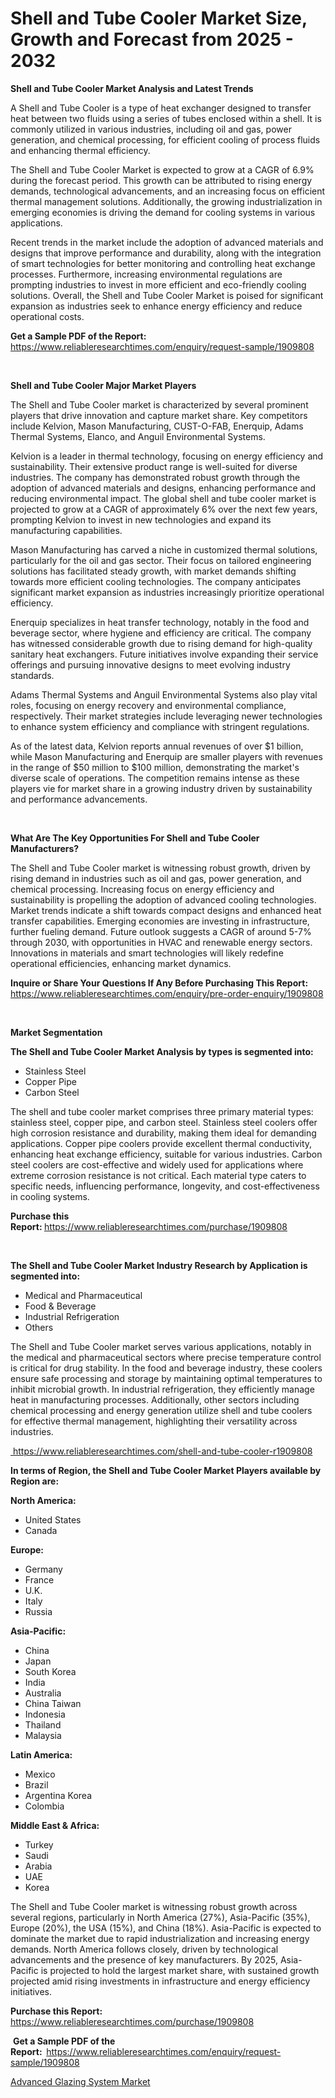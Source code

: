 <p><h1>Shell and Tube Cooler Market Size, Growth and Forecast from 2025 - 2032</h1></p><p><strong>Shell and Tube Cooler Market Analysis and Latest Trends</strong></p>
<p><p>A Shell and Tube Cooler is a type of heat exchanger designed to transfer heat between two fluids using a series of tubes enclosed within a shell. It is commonly utilized in various industries, including oil and gas, power generation, and chemical processing, for efficient cooling of process fluids and enhancing thermal efficiency.</p><p>The Shell and Tube Cooler Market is expected to grow at a CAGR of 6.9% during the forecast period. This growth can be attributed to rising energy demands, technological advancements, and an increasing focus on efficient thermal management solutions. Additionally, the growing industrialization in emerging economies is driving the demand for cooling systems in various applications.</p><p>Recent trends in the market include the adoption of advanced materials and designs that improve performance and durability, along with the integration of smart technologies for better monitoring and controlling heat exchange processes. Furthermore, increasing environmental regulations are prompting industries to invest in more efficient and eco-friendly cooling solutions. Overall, the Shell and Tube Cooler Market is poised for significant expansion as industries seek to enhance energy efficiency and reduce operational costs.</p></p>
<p><strong>Get a Sample PDF of the Report:&nbsp;</strong> <a href="https://www.reliableresearchtimes.com/enquiry/request-sample/1909808?utm_campaign=2717&utm_medium=2&utm_source=Github&utm_content=ia&utm_term=10042025&utm_id=shell-and-tube-cooler">https://www.reliableresearchtimes.com/enquiry/request-sample/1909808</a></p>
<p>&nbsp;</p>
<p><strong>Shell and Tube Cooler Major Market Players</strong></p>
<p><p>The Shell and Tube Cooler market is characterized by several prominent players that drive innovation and capture market share. Key competitors include Kelvion, Mason Manufacturing, CUST-O-FAB, Enerquip, Adams Thermal Systems, Elanco, and Anguil Environmental Systems.</p><p>Kelvion is a leader in thermal technology, focusing on energy efficiency and sustainability. Their extensive product range is well-suited for diverse industries. The company has demonstrated robust growth through the adoption of advanced materials and designs, enhancing performance and reducing environmental impact. The global shell and tube cooler market is projected to grow at a CAGR of approximately 6% over the next few years, prompting Kelvion to invest in new technologies and expand its manufacturing capabilities.</p><p>Mason Manufacturing has carved a niche in customized thermal solutions, particularly for the oil and gas sector. Their focus on tailored engineering solutions has facilitated steady growth, with market demands shifting towards more efficient cooling technologies. The company anticipates significant market expansion as industries increasingly prioritize operational efficiency.</p><p>Enerquip specializes in heat transfer technology, notably in the food and beverage sector, where hygiene and efficiency are critical. The company has witnessed considerable growth due to rising demand for high-quality sanitary heat exchangers. Future initiatives involve expanding their service offerings and pursuing innovative designs to meet evolving industry standards.</p><p>Adams Thermal Systems and Anguil Environmental Systems also play vital roles, focusing on energy recovery and environmental compliance, respectively. Their market strategies include leveraging newer technologies to enhance system efficiency and compliance with stringent regulations.</p><p>As of the latest data, Kelvion reports annual revenues of over $1 billion, while Mason Manufacturing and Enerquip are smaller players with revenues in the range of $50 million to $100 million, demonstrating the market's diverse scale of operations. The competition remains intense as these players vie for market share in a growing industry driven by sustainability and performance advancements.</p></p>
<p>&nbsp;</p>
<p><strong>What Are The Key Opportunities For Shell and Tube Cooler Manufacturers?</strong></p>
<p><p>The Shell and Tube Cooler market is witnessing robust growth, driven by rising demand in industries such as oil and gas, power generation, and chemical processing. Increasing focus on energy efficiency and sustainability is propelling the adoption of advanced cooling technologies. Market trends indicate a shift towards compact designs and enhanced heat transfer capabilities. Emerging economies are investing in infrastructure, further fueling demand. Future outlook suggests a CAGR of around 5-7% through 2030, with opportunities in HVAC and renewable energy sectors. Innovations in materials and smart technologies will likely redefine operational efficiencies, enhancing market dynamics.</p></p>
<p><strong>Inquire or Share Your Questions If Any Before Purchasing This Report:</strong> <a href="https://www.reliableresearchtimes.com/enquiry/pre-order-enquiry/1909808?utm_campaign=2717&utm_medium=2&utm_source=Github&utm_content=ia&utm_term=10042025&utm_id=shell-and-tube-cooler">https://www.reliableresearchtimes.com/enquiry/pre-order-enquiry/1909808</a></p>
<p>&nbsp;</p>
<p><strong>Market Segmentation</strong></p>
<p><strong>The Shell and Tube Cooler Market Analysis by types is segmented into:</strong></p>
<p><ul><li>Stainless Steel</li><li>Copper Pipe</li><li>Carbon Steel</li></ul></p>
<p><p>The shell and tube cooler market comprises three primary material types: stainless steel, copper pipe, and carbon steel. Stainless steel coolers offer high corrosion resistance and durability, making them ideal for demanding applications. Copper pipe coolers provide excellent thermal conductivity, enhancing heat exchange efficiency, suitable for various industries. Carbon steel coolers are cost-effective and widely used for applications where extreme corrosion resistance is not critical. Each material type caters to specific needs, influencing performance, longevity, and cost-effectiveness in cooling systems.</p></p>
<p><strong>Purchase this Report:&nbsp;</strong><a href="https://www.reliableresearchtimes.com/purchase/1909808?utm_campaign=2717&utm_medium=2&utm_source=Github&utm_content=ia&utm_term=10042025&utm_id=shell-and-tube-cooler">https://www.reliableresearchtimes.com/purchase/1909808</a></p>
<p>&nbsp;</p>
<p><strong>The Shell and Tube Cooler Market Industry Research by Application is segmented into:</strong></p>
<p><ul><li>Medical and Pharmaceutical</li><li>Food & Beverage</li><li>Industrial Refrigeration</li><li>Others</li></ul></p>
<p><p>The Shell and Tube Cooler market serves various applications, notably in the medical and pharmaceutical sectors where precise temperature control is critical for drug stability. In the food and beverage industry, these coolers ensure safe processing and storage by maintaining optimal temperatures to inhibit microbial growth. In industrial refrigeration, they efficiently manage heat in manufacturing processes. Additionally, other sectors including chemical processing and energy generation utilize shell and tube coolers for effective thermal management, highlighting their versatility across industries.</p></p>
<p><a href="https://www.reliableresearchtimes.com/shell-and-tube-cooler-r1909808?utm_campaign=2717&utm_medium=2&utm_source=Github&utm_content=ia&utm_term=10042025&utm_id=shell-and-tube-cooler">&nbsp;https://www.reliableresearchtimes.com/shell-and-tube-cooler-r1909808</a></p>
<p><strong>In terms of Region, the Shell and Tube Cooler Market Players available by Region are:</strong></p>
<p>
    <p> <strong> North America: </strong>
        <ul>
            <li>United States</li>
            <li>Canada</li>
        </ul>
        </p> 
    <p> <strong> Europe: </strong>
        <ul>
            <li>Germany</li>
            <li>France</li>
            <li>U.K.</li>
            <li>Italy</li>
            <li>Russia</li>
        </ul>
        </p> 
    <p> <strong> Asia-Pacific: </strong>
        <ul>
            <li>China</li>
            <li>Japan</li>
            <li>South Korea</li>
            <li>India</li>
            <li>Australia</li>
            <li>China Taiwan</li>
            <li>Indonesia</li>
            <li>Thailand</li>
            <li>Malaysia</li>
        </ul>
        </p> 
    <p> <strong> Latin America: </strong>
        <ul>
            <li>Mexico</li>
            <li>Brazil</li>
            <li>Argentina Korea</li>
            <li>Colombia</li>
        </ul>
        </p> 
    <p> <strong> Middle East & Africa: </strong>
        <ul>
            <li>Turkey</li>
            <li>Saudi</li>
            <li>Arabia</li>
            <li>UAE</li>
            <li>Korea</li>
        </ul>
    </p>
    </p>
<p><p>The Shell and Tube Cooler market is witnessing robust growth across several regions, particularly in North America (27%), Asia-Pacific (35%), Europe (20%), the USA (15%), and China (18%). Asia-Pacific is expected to dominate the market due to rapid industrialization and increasing energy demands. North America follows closely, driven by technological advancements and the presence of key manufacturers. By 2025, Asia-Pacific is projected to hold the largest market share, with sustained growth projected amid rising investments in infrastructure and energy efficiency initiatives.</p></p>
<p><strong>Purchase this Report: </strong><a href="https://www.reliableresearchtimes.com/purchase/1909808?utm_campaign=2717&utm_medium=2&utm_source=Github&utm_content=ia&utm_term=10042025&utm_id=shell-and-tube-cooler">https://www.reliableresearchtimes.com/purchase/1909808</a></p>
<p>&nbsp;<strong>Get a Sample PDF of the Report:&nbsp;&nbsp;</strong><a href="https://www.reliableresearchtimes.com/enquiry/request-sample/1909808?utm_campaign=2717&utm_medium=2&utm_source=Github&utm_content=ia&utm_term=10042025&utm_id=shell-and-tube-cooler">https://www.reliableresearchtimes.com/enquiry/request-sample/1909808</a></p>
<p><strong></strong></p>
<p><p><a href="https://github.com/MonroeBullock54/Market-Research-Report-List-2/blob/main/advanced-glazing-system-market.md?utm_campaign=2717&utm_medium=2&utm_source=Github&utm_content=ia&utm_term=10042025&utm_id=shell-and-tube-cooler">Advanced Glazing System Market</a></p></p>